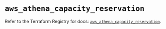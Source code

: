 # `aws_athena_capacity_reservation`

Refer to the Terraform Registry for docs: [`aws_athena_capacity_reservation`](https://registry.terraform.io/providers/hashicorp/aws/6.17.0/docs/resources/athena_capacity_reservation).
